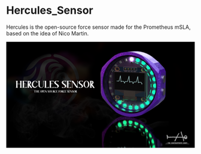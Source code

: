 # Hercules_Sensor
Hercules is the open-source force sensor made for the Prometheus mSLA, based on the idea of Nico Martin.

![](Images/Banner.png)
